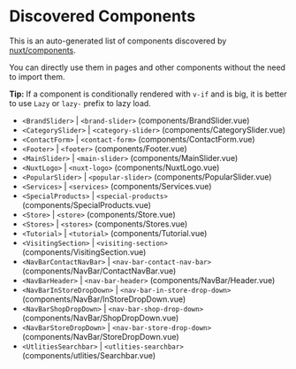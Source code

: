# Discovered Components

This is an auto-generated list of components discovered by [nuxt/components](https://github.com/nuxt/components).

You can directly use them in pages and other components without the need to import them.

**Tip:** If a component is conditionally rendered with `v-if` and is big, it is better to use `Lazy` or `lazy-` prefix to lazy load.

- `<BrandSlider>` | `<brand-slider>` (components/BrandSlider.vue)
- `<CategorySlider>` | `<category-slider>` (components/CategorySlider.vue)
- `<ContactForm>` | `<contact-form>` (components/ContactForm.vue)
- `<Footer>` | `<footer>` (components/Footer.vue)
- `<MainSlider>` | `<main-slider>` (components/MainSlider.vue)
- `<NuxtLogo>` | `<nuxt-logo>` (components/NuxtLogo.vue)
- `<PopularSlider>` | `<popular-slider>` (components/PopularSlider.vue)
- `<Services>` | `<services>` (components/Services.vue)
- `<SpecialProducts>` | `<special-products>` (components/SpecialProducts.vue)
- `<Store>` | `<store>` (components/Store.vue)
- `<Stores>` | `<stores>` (components/Stores.vue)
- `<Tutorial>` | `<tutorial>` (components/Tutorial.vue)
- `<VisitingSection>` | `<visiting-section>` (components/VisitingSection.vue)
- `<NavBarContactNavBar>` | `<nav-bar-contact-nav-bar>` (components/NavBar/ContactNavBar.vue)
- `<NavBarHeader>` | `<nav-bar-header>` (components/NavBar/Header.vue)
- `<NavBarInStoreDropDown>` | `<nav-bar-in-store-drop-down>` (components/NavBar/InStoreDropDown.vue)
- `<NavBarShopDropDown>` | `<nav-bar-shop-drop-down>` (components/NavBar/ShopDropDown.vue)
- `<NavBarStoreDropDown>` | `<nav-bar-store-drop-down>` (components/NavBar/StoreDropDown.vue)
- `<UtlitiesSearchbar>` | `<utlities-searchbar>` (components/utlities/Searchbar.vue)
